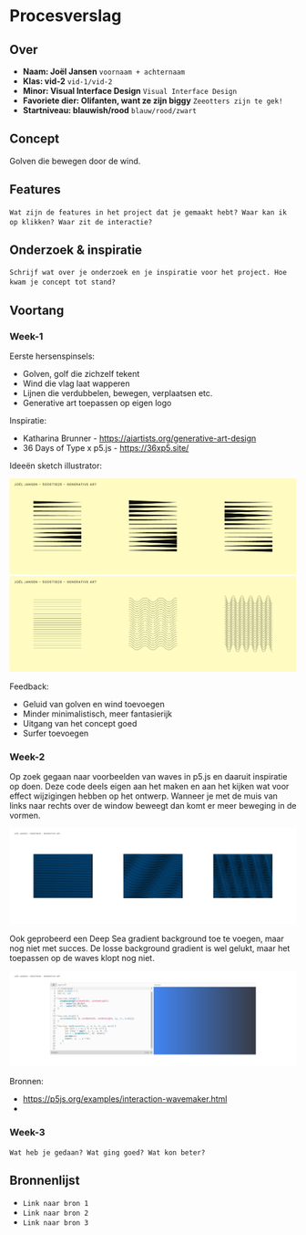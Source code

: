 <!-- Vergeet je niet de comments uit te zetten voordat je begint met typen? 💬 -->

# Procesverslag

## Over
* **Naam: Joël Jansen** `voornaam + achternaam`
* **Klas: vid-2** `vid-1/vid-2`
* **Minor: Visual Interface Design** `Visual Interface Design`
* **Favoriete dier: Olifanten, want ze zijn biggy** `Zeeotters zijn te gek!`
* **Startniveau: blauwish/rood** `blauw/rood/zwart`

## Concept

Golven die bewegen door de wind.

## Features

`Wat zijn de features in het project dat je gemaakt hebt? Waar kan ik op klikken? Waar zit de interactie?`

## Onderzoek & inspiratie
`Schrijf wat over je onderzoek en je inspiratie voor het project. Hoe kwam je concept tot stand?`

## Voortang

### Week-1
Eerste hersenspinsels:
- Golven, golf die zichzelf tekent
- Wind die vlag laat wapperen
- Lijnen die verdubbelen, bewegen, verplaatsen etc.
- Generative art toepassen op eigen logo

Inspiratie:
- Katharina Brunner - https://aiartists.org/generative-art-design
- 36 Days of Type x p5.js - https://36xp5.site/

Ideeën sketch illustrator:

![-screenshot-](images/generativeart-inspo1.jpg)
![-screenshot-](images/generativeart-inspo4.jpg)

Feedback:
- Geluid van golven en wind toevoegen
- Minder minimalistisch, meer fantasierijk
- Uitgang van het concept goed
- Surfer toevoegen

### Week-2
Op zoek gegaan naar voorbeelden van waves in p5.js en daaruit inspiratie op doen. Deze code deels eigen aan het maken en aan het kijken wat voor effect wijzigingen hebben op het ontwerp. Wanneer je met de muis van links naar rechts over de window beweegt dan komt er meer beweging in de vormen.

![-screenshot-](images/generativeart-week1.jpg)

Ook geprobeerd een Deep Sea gradient background toe te voegen, maar nog niet met succes. De losse background gradient is wel gelukt, maar het toepassen op de waves klopt nog niet.

![-screenshot-](images/generativeart-gradient.jpg)

Bronnen:
- https://p5js.org/examples/interaction-wavemaker.html 
- 

### Week-3
`Wat heb je gedaan? Wat ging goed? Wat kon beter?`


## Bronnenlijst

* `Link naar bron 1`
* `Link naar bron 2`
* `Link naar bron 3`
